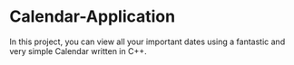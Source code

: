 # Calendar-Application
In this project, you can view all your important dates using a fantastic and very simple Calendar written in C++.

